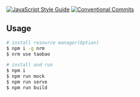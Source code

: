[![JavaScript Style Guide](https://img.shields.io/badge/code_style-standard-brightgreen.svg)](https://standardjs.com) [![Conventional Commits](https://img.shields.io/badge/Conventional%20Commits-1.0.0-yellow.svg)](https://conventionalcommits.org)

## Usage
```bash
# install resource manager(Option)
$ npm i -g nrm
$ nrm use taobao

# install and run
$ npm i
$ npm run mock
$ npm run serve
$ npm run build
```
